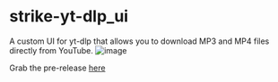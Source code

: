 # strike-yt-dlp_ui
A custom UI for yt-dlp that allows you to download MP3 and MP4 files directly from YouTube.
![image](https://github.com/user-attachments/assets/b21c5b55-f52f-4e5d-a395-ae70f8eaf58f)

Grab the pre-release [here](https://github.com/HypeCrazed/strike-yt-dlp_ui/releases/latest)

